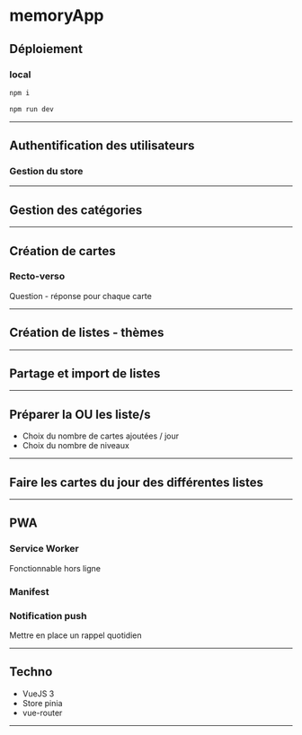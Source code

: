 # memoryApp

## Déploiement
### local
```bash
npm i
```
```bash
npm run dev
```

<hr>


## Authentification des utilisateurs
### Gestion du store

<hr>

## Gestion des catégories

<hr>

## Création de cartes
### Recto-verso
Question - réponse pour chaque carte

<hr>

## Création de listes - thèmes

<hr>

## Partage et import de listes

<hr>

## Préparer la OU les liste/s
* Choix du nombre de cartes ajoutées / jour
* Choix du nombre de niveaux

<hr>

## Faire les cartes du jour des différentes listes

<hr>

## PWA
### Service Worker
Fonctionnable hors ligne
### Manifest
### Notification push
Mettre en place un rappel quotidien


<hr>

## Techno
* VueJS 3
* Store pinia
* vue-router

<hr>

